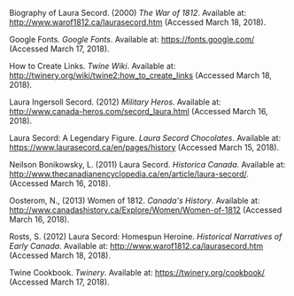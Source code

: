 Biography of Laura Secord. (2000) *The War of 1812*. Available at: http://www.warof1812.ca/laurasecord.htm (Accessed March 18, 2018).

Google Fonts. *Google Fonts*. Available at: https://fonts.google.com/ (Accessed March 17, 2018).

How to Create Links. *Twine Wiki*. Available at: http://twinery.org/wiki/twine2:how_to_create_links (Accessed March 18, 2018).

Laura Ingersoll Secord. (2012) *Military Heros*. Available at: http://www.canada-heros.com/secord_laura.html (Accessed March 16, 2018).

Laura Secord: A Legendary Figure. *Laura Secord Chocolates*. Available at: https://www.laurasecord.ca/en/pages/history (Accessed March 15, 2018).

Neilson Bonikowsky, L. (2011) Laura Secord. *Historica Canada*. Available at: http://www.thecanadianencyclopedia.ca/en/article/laura-secord/. (Accessed March 16, 2018).

Oosterom, N., (2013) Women of 1812. *Canada's History*. Available at: http://www.canadashistory.ca/Explore/Women/Women-of-1812 (Accessed March 16, 2018).

Rosts, S. (2012) Laura Secord: Homespun Heroine. *Historical Narratives of Early Canada*. Available at: http://www.warof1812.ca/laurasecord.htm (Accessed March 18, 2018).

Twine Cookbook. *Twinery*. Available at: https://twinery.org/cookbook/ (Accessed March 17, 2018).


